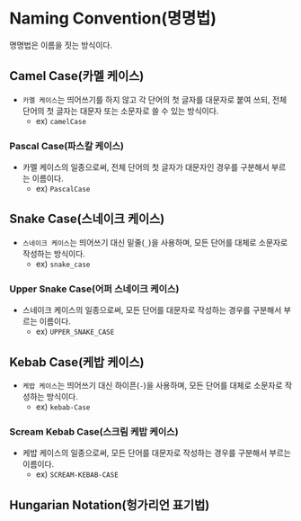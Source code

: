 # Naming Convention(명명법)

명명법은 이름을 짓는 방식이다.

## Camel Case(카멜 케이스)

- `카멜 케이스`는 띄어쓰기를 하지 않고 각 단어의 첫 글자를 대문자로 붙여 쓰되, 전체 단어의 첫 글자는 대문자 또는 소문자로 쓸 수 있는 방식이다.
  - ex) `camelCase`

### Pascal Case(파스칼 케이스)

- 카멜 케이스의 일종으로써, 전체 단어의 첫 글자가 대문자인 경우를 구분해서 부르는 이름이다.
  - ex) `PascalCase`

## Snake Case(스네이크 케이스)

- `스네이크 케이스`는 띄어쓰기 대신 밑줄(`_`)을 사용하며, 모든 단어를 대체로 소문자로 작성하는 방식이다.
  - ex) `snake_case`

### Upper Snake Case(어퍼 스네이크 케이스)

- 스네이크 케이스의 일종으로써, 모든 단어를 대문자로 작성하는 경우를 구분해서 부르는 이름이다.
  - ex) `UPPER_SNAKE_CASE`

## Kebab Case(케밥 케이스)

- `케밥 케이스`는 띄어쓰기 대신 하이픈(`-`)을 사용하며, 모든 단어를 대체로 소문자로 작성하는 방식이다.
  - ex) `kebab-Case`

### Scream Kebab Case(스크림 케밥 케이스)

- 케밥 케이스의 일종으로써, 모든 단어를 대문자로 작성하는 경우를 구분해서 부르는 이름이다.
  - ex) `SCREAM-KEBAB-CASE`

## Hungarian Notation(헝가리언 표기법)

<!-- TODO -->

